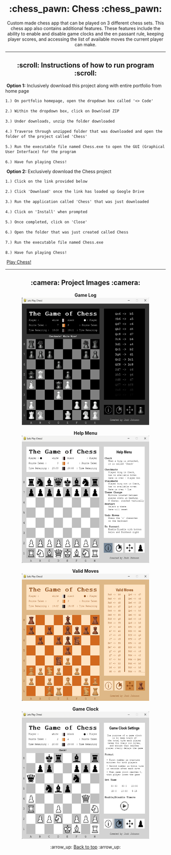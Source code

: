 <h1 align='center'>:chess_pawn: Chess :chess_pawn:</h1>
<p align='center'>
    Custom made chess app that can be played on 3 different chess sets. This chess app also contains additional features.
    These features include the ability to enable and disable game clocks and the en passant rule, keeping player scores, and 
    accessing the list of available moves the current player can make.
</p>

---
<!-- instruction section -->
<h2 align='center'>:scroll: Instructions of how to run program :scroll:</h2>
    
&nbsp;**Option 1:** Inclusively download this project along with entire portfolio from home page

    1.) On portfolio homepage, open the dropdown box called '<> Code'

    2.) Within the dropdown box, click on Download ZIP

    3.) Under downloads, unzip the folder downloaded

    4.) Traverse through unzipped folder that was downloaded and open the folder of the project called 'Chess'

    5.) Run the executable file named Chess.exe to open the GUI (Graphical User Interface) for the program

    6.) Have fun playing Chess!

&nbsp;**Option 2:** Exclusively download the Chess project

    1.) Click on the link provided below

    2.) Click 'Download' once the link has loaded up Google Drive

    3.) Run the application called 'Chess' that was just downloaded

    4.) Click on 'Install' when prompted

    5.) Once completed, click on 'Close'

    6.) Open the folder that was just created called Chess

    7.) Run the executable file named Chess.exe

    8.) Have fun playing Chess!
&nbsp;<a href="https://drive.google.com/file/d/1GEfjbaUWaAk0ZjE2bBpca2Z0QWyn6WnW/view?usp=drive_web">Play Chess!</a>

---
<h2 align='center'>:camera: Project Images :camera:</h2>
<div align='center'>

**Game Log**<br>
<img width="400" height="400" alt="Game Log" src="Project_Images/Game_Log.png">

**Help Menu**<br>
<img width="400" height="400" alt="Help Menu" src="Project_Images/Help_Menu.png">

**Valid Moves**<br>
<img width="400" height="400" alt="Valid Moves" src="Project_Images/Valid_Moves.png">

**Game Clock**<br>
<img width="400" height="400" alt="Game Clock" src="Project_Images/Game_Clock.png">
</div>

<!-- footer section -->
<div align='center'>
    <p>:arrow_up: <a href="#chess_pawn-Chess-chess_pawn">Back to top</a> :arrow_up:</p>
</div>
